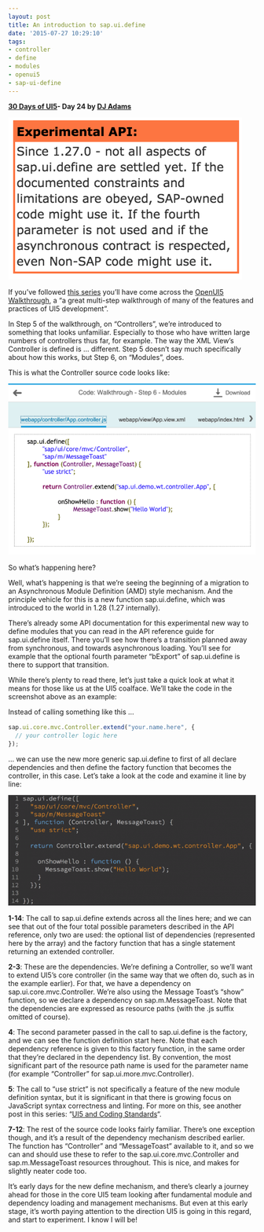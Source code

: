 ```yaml
---
layout: post
title: An introduction to sap.ui.define
date: '2015-07-27 10:29:10'
tags:
- controller
- define
- modules
- openui5
- sap-ui-define
---
```


**[30 Days of UI5](/2015/07/04/30-days-of-ui5/)- Day 24 by [DJ Adams](http://pipetree.com/qmacro/)**

![](/content/images/2018/02/Screen-Shot-2015-07-27-at-11.04.02.png)


If you’ve followed [this series](/2015/07/04/30-days-of-ui5/) you’ll have come across the [OpenUI5 Walkthrough](/2015/07/07/openui5-walkthrough/), a “a great multi-step walkthrough of many of the features and practices of UI5 development”.

In Step 5 of the walkthrough, on “Controllers”, we’re introduced to something that looks unfamiliar. Especially to those who have written large numbers of controllers thus far, for example. The way the XML View’s Controller is defined is … different. Step 5 doesn’t say much specifically about how this works, but Step 6, on “Modules”, does.

This is what the Controller source code looks like:

![](/content/images/2018/02/Screen-Shot-2015-07-27-at-10.13.53-624x433.png)

So what’s happening here?

Well, what’s happening is that we’re seeing the beginning of a migration to an Asynchronous Module Definition (AMD) style mechanism. And the principle vehicle for this is a new function sap.ui.define, which was introduced to the world in 1.28 (1.27 internally).

There’s already some API documentation for this experimental new way to define modules that you can read in the API reference guide for sap.ui.define itself. There you’ll see how there’s a transition planned away from synchronous, and towards asynchronous loading. You’ll see for example that the optional fourth parameter “bExport” of sap.ui.define is there to support that transition.

While there’s plenty to read there, let’s just take a quick look at what it means for those like us at the UI5 coalface. We’ll take the code in the screenshot above as an example:

Instead of calling something like this …

```javascript
sap.ui.core.mvc.Controller.extend("your.name.here", {  
  // your controller logic here 
});
```

… we can use the new more generic sap.ui.define to first of all declare dependencies and then define the factory function that becomes the controller, in this case. Let’s take a look at the code and examine it line by line:

![](/content/images/2018/02/Screen-Shot-2015-07-27-at-10.42.52-624x278.png)

**1-14**: The call to sap.ui.define extends across all the lines here; and we can see that out of the four total possible parameters described in the API reference, only two are used: the optional list of dependencies (represented here by the array) and the factory function that has a single statement returning an extended controller.

**2-3**: These are the dependencies. We’re defining a Controller, so we’ll want to extend UI5’s core controller (in the same way that we often do, such as in the example earlier). For that, we have a dependency on sap.ui.core.mvc.Controller. We’re also using the Message Toast’s “show” function, so we declare a dependency on sap.m.MessageToast. Note that the dependencies are expressed as resource paths (with the .js suffix omitted of course).

**4**: The second parameter passed in the call to sap.ui.define is the factory, and we can see the function definition start here. Note that each dependency reference is given to this factory function, in the same order that they’re declared in the dependency list. By convention, the most significant part of the resource path name is used for the parameter name (for example “Controller” for sap.ui.more.mvc.Controller).

**5**: The call to “use strict” is not specifically a feature of the new module definition syntax, but it is significant in that there is growing focus on JavaScript syntax correctness and linting. For more on this, see another post in this series: “[UI5 and Coding Standards](/2015/07/ui5-and-coding-standards/)“.

**7-12**: The rest of the source code looks fairly familiar. There’s one exception though, and it’s a result of the dependency mechanism described earlier. The function has “Controller” and “MessageToast” available to it, and so we can and should use these to refer to the sap.ui.core.mvc.Controller and sap.m.MessageToast resources throughout. This is nice, and makes for slightly neater code too.

It’s early days for the new define mechanism, and there’s clearly a journey ahead for those in the core UI5 team looking after fundamental module and dependency loading and management mechanisms. But even at this early stage, it’s worth paying attention to the direction UI5 is going in this regard, and start to experiment. I know I will be!


